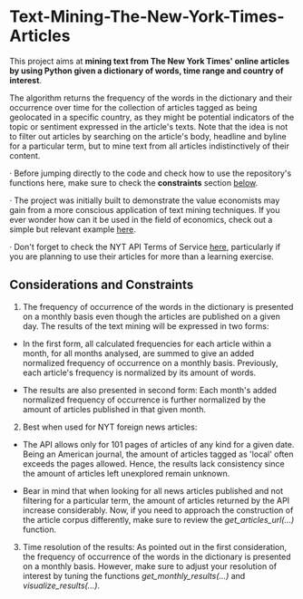 # Text-Mining-The-New-York-Times-Articles

This project aims at **mining text from The New York Times' online articles by using Python given a dictionary of words, time range and country of interest**.

The algorithm returns the frequency of the words in the dictionary and their occurrence over time for the collection of articles tagged as being geolocated in a specific country, as they might be potential indicators of the topic or sentiment expressed in the article's texts. Note that the idea is not to filter out articles by searching on the article's body, headline and byline for a particular term, but to mine text from all articles indistinctively of their content.

· Before jumping directly to the code and check how to use the repository's functions here, make sure to check the **constraints** section [below](https://github.com/nilmolne/Text-Mining-The-New-York-Times-Articles/blob/master/README.md#considerations-and-constraints).

· The project was initially built to demonstrate the value economists may gain from a more conscious application of text mining techniques. If you ever wonder how can it be used in the field of economics, check out a simple but relevant example [here](https://github.com/nilmolne/Text-Mining-The-New-York-Times-Articles/tree/master/Example%20in%20Economics#application-example-in-economics).

· Don't forget to check the NYT API Terms of Service [here](https://developer.nytimes.com/tou), particularly if you are planning to use their articles for more than a learning exercise.

## Considerations and Constraints

1. The frequency of occurrence of the words in the dictionary is presented on a monthly basis even though the articles are published on a given day. The results of the text mining will be expressed in two forms:
  
  * In the first form, all calculated frequencies for each article within a month, for all months analysed, are summed to give an added normalized frequency of occurrence on a monthly basis. Previously, each article's frequency is normalized by its amount of words.
  
  * The results are also presented in second form: Each month's added normalized frequency of occurrence is further normalized by the amount of articles published in that given month.


2. Best when used for NYT foreign news articles:

  * The API allows only for 101 pages of articles of any kind for a given date. Being an American journal, the amount of articles tagged as 'local' often exceeds the pages allowed. Hence, the results lack consistency since the amount of articles left unexplored remain unknown. 
  
  * Bear in mind that when looking for all news articles published and not filtering for a particular term, the amount of articles returned by the API increase considerably. Now, if you need to approach the construction of the article corpus differently, make sure to review the *get_articles_url(...)* function.


3. Time resolution of the results: As pointed out in the first consideration, the frequency of occurrence of the words in the dictionary is presented on a monthly basis. However, make sure to adjust your resolution of interest by tuning the functions *get_monthly_results(...)* and *visualize_results(...)*.
